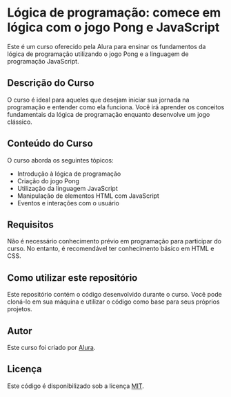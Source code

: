 # Lógica de programação: comece em lógica com o jogo Pong e JavaScript

Este é um curso oferecido pela Alura para ensinar os fundamentos da lógica de programação utilizando o jogo Pong e a linguagem de programação JavaScript.

## Descrição do Curso

O curso é ideal para aqueles que desejam iniciar sua jornada na programação e entender como ela funciona. Você irá aprender os conceitos fundamentais da lógica de programação enquanto desenvolve um jogo clássico.

## Conteúdo do Curso

O curso aborda os seguintes tópicos:

- Introdução à lógica de programação
- Criação do jogo Pong
- Utilização da linguagem JavaScript
- Manipulação de elementos HTML com JavaScript
- Eventos e interações com o usuário

## Requisitos

Não é necessário conhecimento prévio em programação para participar do curso. No entanto, é recomendável ter conhecimento básico em HTML e CSS.

## Como utilizar este repositório

Este repositório contém o código desenvolvido durante o curso. Você pode cloná-lo em sua máquina e utilizar o código como base para seus próprios projetos.

## Autor

Este curso foi criado por [Alura](https://www.alura.com.br/).

## Licença

Este código é disponibilizado sob a licença [MIT](LICENSE).
